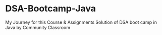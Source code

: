 # DSA-Bootcamp-Java
My Journey for this Course & Assignments Solution of DSA boot camp in Java by Community Classroom

